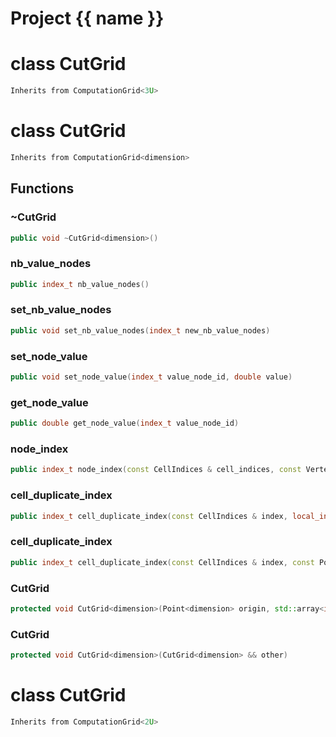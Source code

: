 <script setup>
import {useRoute} from 'vitepress'
const {path} = useRoute()
const tokens = path.split('/')
const words = tokens[2].split('-');
for (let i = 0; i < words.length; i++) {
    words[i] = words[i].charAt(0).toUpperCase() + words[i].slice(1);
    words[i] = words[i].replace('geode', 'Geode')
}
const name = words.join('-');
</script>
# Project {{ name }}

# class CutGrid


```cpp
Inherits from ComputationGrid<3U>
```



# class CutGrid


```cpp
Inherits from ComputationGrid<dimension>
```



## Functions

### ~CutGrid

```cpp
public void ~CutGrid<dimension>()
```


### nb_value_nodes

```cpp
public index_t nb_value_nodes()
```


### set_nb_value_nodes

```cpp
public void set_nb_value_nodes(index_t new_nb_value_nodes)
```


### set_node_value

```cpp
public void set_node_value(index_t value_node_id, double value)
```


### get_node_value

```cpp
public double get_node_value(index_t value_node_id)
```


### node_index

```cpp
public index_t node_index(const CellIndices & cell_indices, const VertexIndices & vertex_indices, index_t cell_duplicate_index)
```

### cell_duplicate_index

```cpp
public index_t cell_duplicate_index(const CellIndices & index, local_index_t cell_node_id)
```

### cell_duplicate_index

```cpp
public index_t cell_duplicate_index(const CellIndices & index, const Point<dimension> & position)
```

### CutGrid

```cpp
protected void CutGrid<dimension>(Point<dimension> origin, std::array<index_t, dimension> cells_number, std::array<double, dimension> cells_length)
```


### CutGrid

```cpp
protected void CutGrid<dimension>(CutGrid<dimension> && other)
```




# class CutGrid


```cpp
Inherits from ComputationGrid<2U>
```



